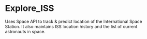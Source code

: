 # Explore_ISS
Uses Space API to track &amp; predict location of the International Space Station. It also maintains ISS location history and the list of current astronauts in space.
